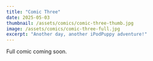 ```yaml
---
title: "Comic Three"
date: 2025-05-03
thumbnail: /assets/comics/comic-three-thumb.jpg
image: /assets/comics/comic-three-full.jpg
excerpt: "Another day, another iPodPuppy adventure!"
---
```

Full comic coming soon.
